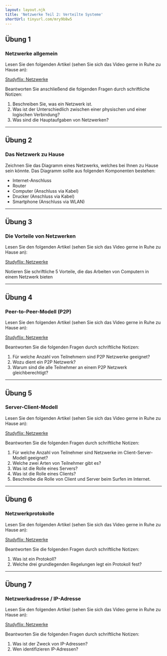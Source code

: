 ```yaml
---
layout: layout.njk
title: 'Netzwerke Teil 2: Verteilte Systeme'
shortUrl: tinyurl.com/mry9b8w5
---
```


## Übung 1

### Netzwerke allgemein

Lesen Sie den folgenden Artikel (sehen Sie sich das Video gerne in Ruhe zu Hause an):

[Studyflix: Netzwerke](https://studyflix.de/informatik/netzwerke-5498)

Beantworten Sie anschließend die folgenden Fragen durch schriftliche Notizen:

1. Beschreiben Sie, was ein Netzwerk ist.
2. Was ist der Unterschiedlich zwischen einer physischen und einer logischen Verbindung?
3. Was sind die Hauptaufgaben von Netzwerken?

---

## Übung 2

### Das Netzwerk zu Hause

Zeichnen Sie das Diagramm eines Netzwerks, welches bei Ihnen zu Hause sein könnte. Das Diagramm sollte aus folgenden Komponenten bestehen:

- Internet-Anschluss
- Router
- Computer (Anschluss via Kabel)
- Drucker (Anschluss via Kabel)
- Smartphone (Anschluss via WLAN)

---

## Übung 3

### Die Vorteile von Netzwerken

Lesen Sie den folgenden Artikel (sehen Sie sich das Video gerne in Ruhe zu Hause an):

[Studyflix: Netzwerke](https://studyflix.de/informatik/netzwerke-5498)

Notieren Sie schriftliche 5 Vorteile, die das Arbeiten von Computern in einem Netzwerk bieten

---

## Übung 4

### Peer-to-Peer-Modell (P2P)

Lesen Sie den folgenden Artikel (sehen Sie sich das Video gerne in Ruhe zu Hause an):

[Studyflix: Netzwerke](https://studyflix.de/informatik/netzwerke-5498)

Beantworten Sie die folgenden Fragen durch schriftliche Notizen:

1. Für welche Anzahl von Teilnehmern sind P2P Netzwerke geeignet?
2. Wozu dient ein P2P Netzwerk?
3. Warum sind die alle Teilnehmer an einem P2P Netzwerk gleichberechtigt?

---

## Übung 5

### Server-Client-Modell

Lesen Sie den folgenden Artikel (sehen Sie sich das Video gerne in Ruhe zu Hause an):

[Studyflix: Netzwerke](https://studyflix.de/informatik/netzwerke-5498)

Beantworten Sie die folgenden Fragen durch schriftliche Notizen:

1. Für welche Anzahl von Teilnehmer sind Netzwerke im Client-Server-Modell geeignet?
2. Welche zwei Arten von Teilnehmer gibt es?
3. Was ist die Rolle eines Servers?
4. Was ist die Rolle eines Clients?
5. Beschreibe die Rolle von Client und Server beim Surfen im Internet.

---

## Übung 6

### Netzwerkprotokolle

Lesen Sie den folgenden Artikel (sehen Sie sich das Video gerne in Ruhe zu Hause an):

[Studyflix: Netzwerke](https://studyflix.de/informatik/netzwerke-5498)

Beantworten Sie die folgenden Fragen durch schriftliche Notizen:

1. Was ist ein Protokoll?
2. Welche drei grundlegenden Regelungen legt ein Protokoll fest?

---

## Übung 7

### Netzwerkadresse / IP-Adresse

Lesen Sie den folgenden Artikel (sehen Sie sich das Video gerne in Ruhe zu Hause an):

[Studyflix: Netzwerke](https://studyflix.de/informatik/netzwerke-5498)

Beantworten Sie die folgenden Fragen durch schriftliche Notizen:

1. Was ist der Zweck von IP-Adressen?
2. Wen identifizieren IP-Adressen?
